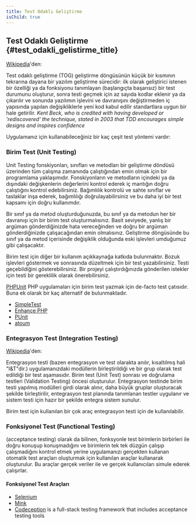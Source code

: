 ```yaml
---
title: Test Odaklı Geliştirme
isChild: true
---
```


## Test Odaklı Geliştirme {#test_odakli_gelistirme_title}

[Wikipedia](http://en.wikipedia.org/wiki/Test-driven_development)'den:

Test odaklı geliştirme (TOG) geliştirme döngüsünün küçük bir kısmının tekrarına dayana bir yazılım geliştirme sürecidir: ilk olarak geliştirici istenen bir özelliği ya da fonksiyonu tanımlayan (başlangıçta başarısız) bir test durumunu oluşturur, sonra testi geçmek için az sayıda kodlar eklenir ya da çıkarılır ve sonunda yazılımın işlevini ve davranışını değiştirmeden iç yapısında yapılan değişikliklerle yeni kod kabul edilir standartlara uygun bir hale getirilir. _Kent Beck, who is credited with having developed or 'rediscovered' the technique, stated in 2003 that TDD encourages simple designs and inspires confidence_

Uygulamanız için kullanabileceğiniz bir kaç çeşit test yöntemi vardır: 

### Birim Test (Unit Testing)

Unit Testing fonskiyonları, sınıfları ve metodları bir geliştirme döndüsü üzerinden tüm çalışma zamanında çalıştığından emin olmak için bir programlama yaklaşımıdır. Fonskiyonların ve metodların içindeki ya da dışındaki değişkenlerin değerlerini kontrol ederek iç mantığın doğru çalıştığını kontrol edebilirsiniz. Bağımlılık kontrolü ve sahte sınıflar ve taslaklar inşa ederek, bağımlılığı doğrulayabilirsiniz ve bu daha iyi bir test kapsamı için doğru kullanımdır.

Bir sınıf ya da metod oluşturduğunuzda, bu sınıf ya da metodun her bir davranışı için bir birim test oluşturmalısınız. Basit seviyede, yanlış bir argüman gönderdiğinizde hata vereceğinden ve doğru bir argüman gönderdiğinizde çalışacağından emin olmalısınız. Geliştirme döngüsünde bu sınıf ya da metod içerisinde değişiklik olduğunda eski işlevleri umduğumuz gibi çalışacaktır. 

Birim test için diğer bir kullanım açıkkaynağa katkıda bulunmaktır. Bozuk işlevleri göstermek ve sonrasında düzeltmek için bir test yazabilirsiniz. Testi geçebildiğini gösterebilirsiniz. Bir projeyi çalıştırdığınızda gönderilen istekler için testi bir gereklilik olarak önerebilirsiniz. 

[PHPUnit](http://phpunit.de) PHP uygulamaları için birim test yazmak için de-facto test çatısıdır. Buna ek olarak bir kaç alternatif de bulunmaktadır.

* [SimpleTest](http://simpletest.org)
* [Enhance PHP](http://www.enhance-php.com/)
* [PUnit](http://punit.smf.me.uk/)
* [atoum](https://github.com/atoum/atoum)

### Entegrasyon Test (Integration Testing)

[Wikipedia](http://en.wikipedia.org/wiki/Integration_testing)'den:

Entegrasyon testi (bazen entegrasyon ve test olarakta anılır, kısaltılmış hali "I&T"dir.) uygulamanızdaki modüllerin birleştirildiği ve bir grup olarak test edildiği bir test aşamasıdır. Birim test (Unit Test) sonrası ve doğrulama testleri (Validation Testing) öncesi oluşturulur. Entegrasyon testinde birim testi yapılmış modülleri girdi olarak alınır, daha büyük gruplar oluşturacak şekilde birleştirilir, entegrasyon test planında tanımlanan testler uygulanır ve sistem testi için hazır bir şekilde entegra sistem sunulur.

Birim test için kullanılan bir çok araç entegrasyon testi için de kullanılabilir. 


### Fonksiyonel Test (Functional Testing)

(acceptance testing) olarak da bilinen, fonksyonle test birimlerin birbirleri ile doğru konuşup konuşmadığını ve birimlerin tek tek düzgün çalışıp çalışmadığını kontrol etmek yerine uygulamanızı gerçekten kullanan otomatik test araçları oluşturmak için kullanılan araçlar kullanarak oluşturulur. Bu araçlar gerçek veriler ile ve gerçek kullanıcıları simule ederek çalışırlar. 

#### Fonksiyonel Test Araçları

* [Selenium](http://seleniumhq.com)
* [Mink](http://mink.behat.org)
* [Codeception](http://codeception.com) is a full-stack testing framework that includes acceptance testing tools
